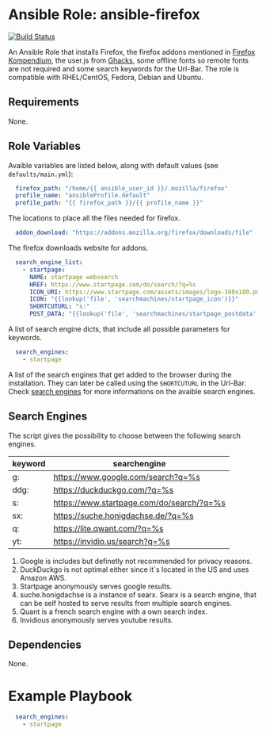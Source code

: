 # Ansible Role: ansible-firefox

[![Build Status](https://travis-ci.com/maxbachmann/role-firefox.svg?branch=master)](https://travis-ci.com/maxbachmann/role-firefox)

An Ansible Role that installs Firefox, the firefox addons mentioned in [Firefox Kompendium](https://www.kuketz-blog.de/firefox-ein-browser-fuer-datenschutzbewusste-firefox-kompendium-teil1/), the user.js from [Ghacks](https://github.com/ghacksuserjs/ghacks-user.js), some offline fonts so remote fonts are not required and some search keywords for the Url-Bar. The role is compatible with RHEL/CentOS, Fedora, Debian and Ubuntu.

## Requirements
None.

## Role Variables
Avaible variables are listed below, along with default values (see `defaults/main.yml`):

```yaml
  firefox_path: "/home/{{ ansible_user_id }}/.mozilla/firefox"
  profile_name: "ansibleProfile.default"
  profile_path: "{{ firefox_path }}/{{ profile_name }}"
```
The locations to place all the files needed for firefox.

```yaml
  addon_download: "https://addons.mozilla.org/firefox/downloads/file"
```
The firefox downloads website for addons.

```yaml
  search_engine_list:
    - startpage:
      NAME: startpage websearch
      HREF: https://www.startpage.com/do/search/?q=%s
      ICON_URI: https://www.startpage.com/assets/images/logo-180x180.png?v=48842639
      ICON: "{{lookup('file', 'searchmachines/startpage_icon')}}"
      SHORTCUTURL: "s:"
      POST_DATA: "{{lookup('file', 'searchmachines/startpage_postdata')}}"
```
A list of search engine dicts, that include all possible parameters for keywords.

```yaml
  search_engines:
    - startpage
```
A list of the search engines that get added to the browser during the installation. They can later be called using the `SHORTCUTURL` in the Url-Bar. Check [search engines](#search-engines) for more informations on the avaible search engines.

## Search Engines
The script gives the possibility to choose between the following search engines.

| keyword | searchengine                              |
|---------|-------------------------------------------|
| g:      | https://www.google.com/search?q=%s        |
| ddg:    | https://duckduckgo.com/?q=%s              |
| s:      | https://www.startpage.com/do/search/?q=%s |
| sx:     | https://suche.honigdachse.de/?q=%s        |
| q:      | https://lite.qwant.com/?q=%s              |
| yt:     | https://invidio.us/search?q=%s            |

1) Google is includes but definetly not recommended for privacy reasons.
2) DuckDuckgo is not optimal either since it´s located in the US and uses Amazon AWS.
3) Startpage anonymously serves google results.
4) suche.honigdachse is a instance of searx. Searx is a search engine, that can be self hosted to serve results from multiple search engines.
5) Quant is a french search engine with a own search index.
6) Invidious anonymously serves youtube results.

## Dependencies
None.

# Example Playbook
```yaml
  search_engines:
    - startpage
```
